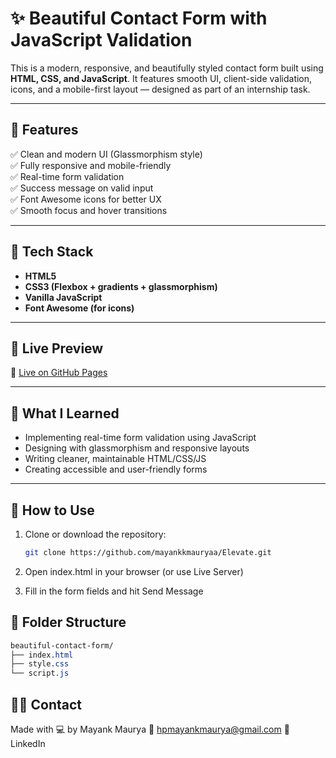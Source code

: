 # ✨ Beautiful Contact Form with JavaScript Validation

This is a modern, responsive, and beautifully styled contact form built using **HTML, CSS, and JavaScript**. It features smooth UI, client-side validation, icons, and a mobile-first layout — designed as part of an internship task.



---

## 🧩 Features

✅ Clean and modern UI (Glassmorphism style)  
✅ Fully responsive and mobile-friendly  
✅ Real-time form validation  
✅ Success message on valid input  
✅ Font Awesome icons for better UX  
✅ Smooth focus and hover transitions  

---

## 🔧 Tech Stack

- **HTML5**
- **CSS3 (Flexbox + gradients + glassmorphism)**
- **Vanilla JavaScript**
- **Font Awesome (for icons)**

---

## 📸 Live Preview

🚀 [Live on GitHub Pages](https://mayankkmauryaa.github.io/elevate)


---

## 🧠 What I Learned

- Implementing real-time form validation using JavaScript
- Designing with glassmorphism and responsive layouts
- Writing cleaner, maintainable HTML/CSS/JS
- Creating accessible and user-friendly forms

---

## 🚀 How to Use

1. Clone or download the repository:
   ```bash
   git clone https://github.com/mayankkmauryaa/Elevate.git

2. Open index.html in your browser (or use Live Server)

3. Fill in the form fields and hit Send Message

## 📁 Folder Structure
```css
beautiful-contact-form/
├── index.html
├── style.css
└── script.js
```

## 🙋‍♂️ Contact
Made with 💻 by Mayank Maurya
📧 hpmayankmaurya@gmail.com
🔗 LinkedIn

